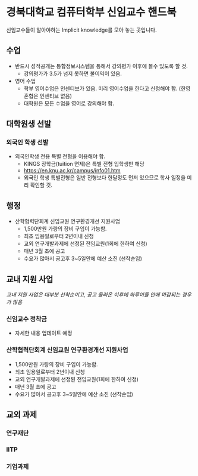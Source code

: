 # 경북대학교 컴퓨터학부 신임교수 핸드북

신임교수들이 알아야하는 Implicit knowledge를 모아 놓는 곳입니다.


## 수업

- 반드시 성적공개는 통합정보시스템을 통해서 강의평가 이후에 볼수 있도록 할 것.
  * 강의평가가 3.5가 넘지 못하면 불이익이 있음.
- 영어 수업
  * 학부 영어수업은 인센티브가 있음. 미리 영어수업을 한다고 신청해야 함. (한영 혼합은 인센티브 없음)
  * 대학원은 모든 수업을 영어로 강의해야 함.


## 대학원생 선발

### 외국인 학생 선발

- 외국인학생 전용 특별 전형을 이용해야 함.
   * KINGS 장학금(tuition 면제)은 특별 전형 입학생만 해당
   * https://en.knu.ac.kr/campus/info01.htm
   * 외국인 학생 특별전형은 일반 전형보다 한달정도 먼저 있으므로 학사 일정을 미리 확인할 것.


## 행정

- 산학협력단회계 신임교원 연구환경개선 지원사업
   * 1,500만원 가량의 장비 구입이 가능함.
   * 최초 임용일로부터 2년이내 신청
   * 교외 연구개발과제에 선정된 전임교원(1회에 한하여 신청)
   * 매년 3월 초에 공고
   * 수요가 많아서 공고후 3~5일안에 예산 소진 (선착순임)

## 교내 지원 사업

*교내 지원 사업은 대부분 선착순이고, 공고 올라온 이후에 하루이틀 안에 마감되는 경우가 많음*

### 신임교수 정착금
   - 자세한 내용 업데이트 예정

### 산학협력단회계 신임교원 연구환경개선 지원사업
   * 1,500만원 가량의 장비 구입이 가능함.
   * 최초 임용일로부터 2년이내 신청
   * 교외 연구개발과제에 선정된 전임교원(1회에 한하여 신청)
   * 매년 3월 초에 공고
   * 수요가 많아서 공고후 3~5일안에 예산 소진 (선착순임)


## 교외 과제

### 연구재단

### IITP

### 기업과제
